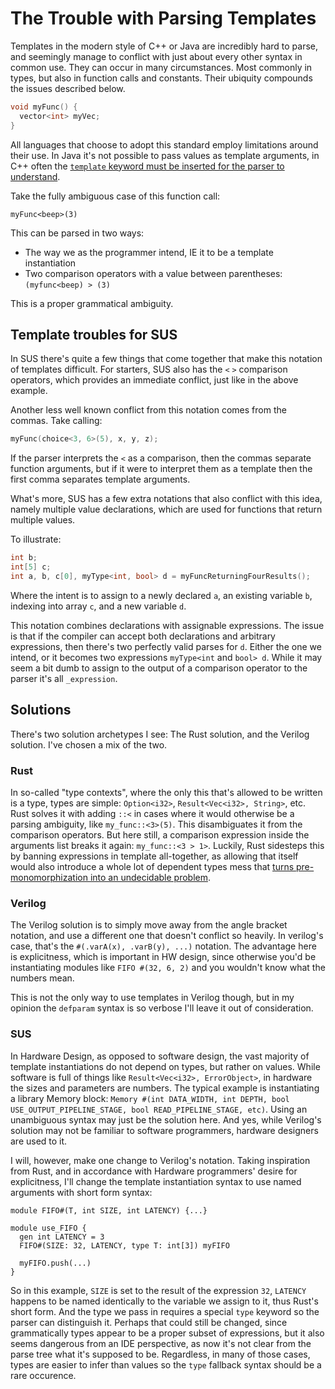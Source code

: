 # The Trouble with Parsing Templates
Templates in the modern style of C++ or Java are incredibly hard to parse, and seemingly manage to conflict with just about every other syntax in common use. 
They can occur in many circumstances. Most commonly in types, but also in function calls and constants. 
Their ubiquity compounds the issues described below. 

```cpp
void myFunc() {
  vector<int> myVec;
}
```

All languages that choose to adopt this standard employ limitations around their use. In Java it's not possible to pass values as template arguments, in C++ often the [`template` keyword must be inserted for the parser to understand](https://stackoverflow.com/questions/610245/where-and-why-do-i-have-to-put-the-template-and-typename-keywords). 

Take the fully ambiguous case of this function call:
```
myFunc<beep>(3)
```

This can be parsed in two ways: 
- The way we as the programmer intend, IE it to be a template instantiation
- Two comparison operators with a value between parentheses: `(myfunc<beep) > (3)`

This is a proper grammatical ambiguity. 

## Template troubles for SUS
In SUS there's quite a few things that come together that make this notation of templates difficult. For starters, SUS also has the `<` `>` comparison operators, which provides an immediate conflict, just like in the above example. 

Another less well known conflict from this notation comes from the commas. Take calling: 
```cpp
myFunc(choice<3, 6>(5), x, y, z);
```

If the parser interprets the `<` as a comparison, then the commas separate function arguments, but if it were to interpret them as a template then the first comma separates template arguments. 

What's more, SUS has a few extra notations that also conflict with this idea, namely multiple value declarations, which are used for functions that return multiple values. 

To illustrate:
```cpp
int b;
int[5] c;
int a, b, c[0], myType<int, bool> d = myFuncReturningFourResults();
```

Where the intent is to assign to a newly declared `a`, an existing variable `b`, indexing into array `c`, and a new variable `d`. 

This notation combines declarations with assignable expressions. 
The issue is that if the compiler can accept both declarations and arbitrary expressions, then there's two perfectly valid parses for `d`. Either the one we intend, or it becomes two expressions `myType<int` and `bool> d`. 
While it may seem a bit dumb to assign to the output of a comparison operator to the parser it's all `_expression`. 

## Solutions
There's two solution archetypes I see: The Rust solution, and the Verilog solution. I've chosen a mix of the two. 
### Rust 
In so-called "type contexts", where the only this that's allowed to be written is a type, types are simple: `Option<i32>`, `Result<Vec<i32>, String>`, etc. 
Rust solves it with adding `::<` in cases where it would otherwise be a parsing ambiguity, like `my_func::<3>(5)`. This disambiguates it from the comparison operators. But here still, a comparison expression inside the arguments list breaks it again: `my_func::<3 > 1>`. 
Luckily, Rust sidesteps this by banning expressions in template all-together, as allowing that itself would also introduce a whole lot of dependent types mess that [turns pre-monomorphization into an undecidable problem](https://hackmd.io/OZG_XiLFRs2Xmw5s39jRzA?view). 

### Verilog
The Verilog solution is to simply move away from the angle bracket notation, and use a different one that doesn't conflict so heavily. In verilog's case, that's the `#(.varA(x), .varB(y), ...)` notation. The advantage here is explicitness, which is important in HW design, since otherwise you'd be instantiating modules like `FIFO #(32, 6, 2)` and you wouldn't know what the numbers mean. 

This is not the only way to use templates in Verilog though, but in my opinion the `defparam` syntax is so verbose I'll leave it out of consideration. 

### SUS
In Hardware Design, as opposed to software design, the vast majority of template instantiations do not depend on types, but rather on values. While software is full of things like `Result<Vec<i32>, ErrorObject>`, in hardware the sizes and parameters are numbers. 
The typical example is instantiating a library Memory block: `Memory #(int DATA_WIDTH, int DEPTH, bool USE_OUTPUT_PIPELINE_STAGE, bool READ_PIPELINE_STAGE, etc)`. Using an unambiguous syntax may just be the solution here. 
And yes, while Verilog's solution may not be familiar to software programmers, hardware designers are used to it. 

I will, however, make one change to Verilog's notation. Taking inspiration from Rust, and in accordance with Hardware programmers' desire for explicitness, I'll change the template instantiation syntax to use named arguments with short form syntax:
```sus
module FIFO#(T, int SIZE, int LATENCY) {...}

module use_FIFO {
  gen int LATENCY = 3
  FIFO#(SIZE: 32, LATENCY, type T: int[3]) myFIFO

  myFIFO.push(...)
}
```
So in this example, `SIZE` is set to the result of the expression `32`, `LATENCY` happens to be named identically to the variable we assign to it, thus Rust's short form. And the type we pass in requires a special `type` keyword so the parser can distinguish it. Perhaps that could still be changed, since grammatically types appear to be a proper subset of expressions, but it also seems dangerous from an IDE perspective, as now it's not clear from the parse tree what it's supposed to be. Regardless, in many of those cases, types are easier to infer than values so the `type` fallback syntax should be a rare occurence. 
